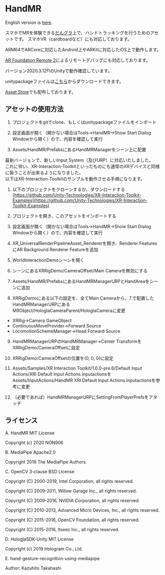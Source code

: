 # HandMR

English version is [here](https://github.com/NON906/HandMR/blob/master/README_EN.md).

スマホでMRを体験できる[だんグラ](https://dangla.jp/)上で、ハンドトラッキングを行うためのアセットです。
スマホVR（cardboardなど）にも対応しております。

ARM64でARCoreに対応したAndroid上やARKitに対応したiOS上で動作します。

[AR Foundation Remote 2](https://assetstore.unity.com/packages/tools/utilities/ar-foundation-remote-2-0-201106)によるリモートデバッグにも対応しております。

バージョン2020.3.12f1のUnityで動作確認しています。

unitypackageファイルは[こちら](https://github.com/NON906/HandMR/releases)からダウンロードできます。

[Asset Store](https://assetstore.unity.com/packages/slug/181940)でも配布しております。

## アセットの使用方法

1. プロジェクトをgitでclone、もしくはunitypackageファイルをインポート

2. 設定画面が開く（開かない場合はTools→HandMR→Show Start Dialog Windowから開く）ので、内容を確認して実行

3. Assets/HandMR/PrefabsにあるHandMRManagerをシーン上に配置

<div style="page-break-before:always"></div>

最新バージョンで、新しいInput System（及びURP）に対応いたしました。  
これに伴い、XR-Interaction-Toolkitといったものにも通常のXRデバイスと同様に扱うことが出来るようになりました。  
以下はXR-Interaction-Toolkitのサンプルを動作させる手順になります。

1. 以下のプロジェクトをクローンするか、ダウンロードする  
[https://github.com/Unity-Technologies/XR-Interaction-Toolkit-Examples](https://github.com/Unity-Technologies/XR-Interaction-Toolkit-Examples)

2. プロジェクトを開き、このアセットをインポートする

3. 設定画面が開く（開かない場合はTools→HandMR→Show Start Dialog Windowから開く）ので、内容を確認して実行

4. XR_UniversalRenderPipelineAsset_Rendererを開き、Renderer FeaturesにAR Background Renderer Featureを追加

5. WorldInteractionDemoシーンを開く

6. シーンにあるXRRigDemo/CameraOffset/Main Cameraを無効にする

7. Assets/HandMR/PrefabsにあるHandMRManagerURPとHandAreaをシーンに追加

8. XRRigDemoにある以下の設定を、全てMain Cameraから、7.で配置したHandMRManagerURPにあるMRObject/HologlaCameraParent/HologlaCameraに変更
- XRRig→Camera GameObject
- ContinuousMoveProvider→Forward Source
- LocomotionSchemeManager→Head Forward Source

9. HandMRManagerURPのHandMRManager→Center TransformをXRRigDemo/CameraOffsetに設定

10. XRRigDemo/CameraOffsetの位置を(0, 0, 0)に設定

11. Assets/Samples/XR Interaction Toolkit/1.0.0-pre.6/Default Input Actions/XRI Default Input Actions.inputactionsをAssets/InputActions/HandMR XRI Default Input Actions.inputactionsを参考に変更

12. （必要であれば）HandMRManagerURPにSettingFromPlayerPrefsをアタッチ

<div style="page-break-before:always"></div>

## ライセンス

A. HandMR MIT License

Copyright (c) 2020 NON906

B. MediaPipe Apache2.0

Copyright 2019 The MediaPipe Authors.

C. OpenCV 3-clause BSD License

Copyright (C) 2000-2019, Intel Corporation, all rights reserved.

Copyright (C) 2009-2011, Willow Garage Inc., all rights reserved.

Copyright (C) 2009-2016, NVIDIA Corporation, all rights reserved.

Copyright (C) 2010-2013, Advanced Micro Devices, Inc., all rights reserved.

Copyright (C) 2015-2016, OpenCV Foundation, all rights reserved.

Copyright (C) 2015-2016, Itseez Inc., all rights reserved.

D. HologlaSDK-Unity MIT License

Copyright (c) 2019 Hologram Co., Ltd.

E. hand-gesture-recognition-using-mediapipe

Author: Kazuhito Takahashi